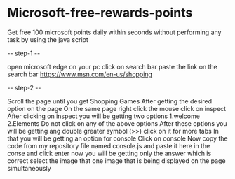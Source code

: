 # Microsoft-free-rewards-points
Get free 100 microsoft points daily within seconds without performing any task by using the java script

-- step-1 --

open microsoft edge on your pc
click on search bar
paste the link on the search bar
https://www.msn.com/en-us/shopping

-- step-2 --

Scroll the page until you get Shopping Games
After getting the desired option on the page
On the same page right click the mouse
click on inspect
After clicking on inspect you will be getting two options
1.welcome
2.Elements
Do not click on any of the above options
After these options you will be getting ang double greater symbol (>>) click on it for more tabs
In that you will be getting an option for console
Click on console
Now copy the code from my repository file named console.js and paste it here in the conse and click enter
now you will be getting only the answer which is correct select the image that one image that is being displayed on the page simultaneously

